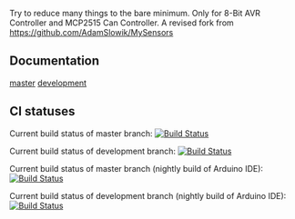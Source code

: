 Try to reduce many things to the bare minimum. Only for 8-Bit AVR Controller and MCP2515 Can Controller.
A revised fork from https://github.com/AdamSlowik/MySensors 

Documentation
-------------
[master](https://www.mysensors.org/apidocs/index.html) [development](https://www.mysensors.org/apidocs-beta/index.html)

CI statuses
-----------
Current build status of master branch: [![Build Status](https://ci.mysensors.org/job/MySensors/job/MySensors/job/master/badge/icon)](https://ci.mysensors.org/job/MySensors/job/MySensors/job/master/)

Current build status of development branch: [![Build Status](https://ci.mysensors.org/job/MySensors/job/MySensors/job/development/badge/icon)](https://ci.mysensors.org/job/MySensors/job/MySensors/job/development/)

Current build status of master branch (nightly build of Arduino IDE): [![Build Status](https://ci.mysensors.org/job/MySensors-nightly-IDE/job/MySensors/job/master/badge/icon)](https://ci.mysensors.org/job/MySensors-nightly-IDE/job/MySensors/job/master/)

Current build status of development branch (nightly build of Arduino IDE): [![Build Status](https://ci.mysensors.org/job/MySensors-nightly-IDE/job/MySensors/job/development/badge/icon)](https://ci.mysensors.org/job/MySensors-nightly-IDE/job/MySensors/job/development/)